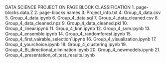 DATA SCIENCE PROJECT ON PAGE BLOCK CLASSIFICATION
    1. page-blocks.data.Z
    2. page-blocks.names
    3. Project_info.txt
    4. Group_4_data.csv
    5. Group_4_data.ipynb
    6. Group_4_data.sql
    7. Group_4_data_cleaned.csv
    8. Group_4_data_cleaned.npz
    9. Group_4_data_cleaned.pkl
    10. Group_4_linear.ipynb
    11. Group_4_knn.ipynb
    12. Group_4_svm.ipynb
    13. Group_4_ensemble.ipynb
    14. Group_4_randomforest.ipynb
    15. Group_4_first_vairable_selection1.ipynb
    16. Group_4_visualization.ipynb
    17. Group_4_yourchoice.ipynb
    18. Group_4_clustering.ipynb
    19. Group_4_Bi_directional_elimination.ipynb
    20. Group_4_newmodels.ipynb
    21. Group_4_presentation_of_test_results.ipynb

